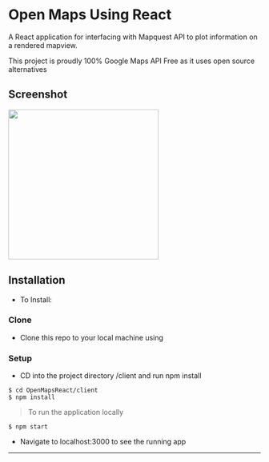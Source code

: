 # Open Maps Using React
A React application for interfacing with Mapquest API to plot information on a rendered mapview.

This project is proudly 100% Google Maps API Free as it uses open source alternatives

## Screenshot
<img src="https://i.postimg.cc/Wz8JYjm2/screen.png"  height="300">

## Installation
- To Install:

### Clone

- Clone this repo to your local machine using

### Setup

- CD into the project directory /client and run npm install

```shell
$ cd OpenMapsReact/client
$ npm install 
```

> To run the application locally

```shell
$ npm start
```
- Navigate to localhost:3000 to see the running app

---


